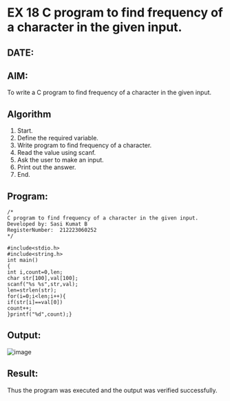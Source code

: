 # EX 18 C program to find frequency of a character in the given input.
## DATE:
## AIM:
To write a C program to find frequency of a character in the given input.

## Algorithm
1. Start. 
2. Define the required variable. 
3. Write program to find frequency of a character. 
4. Read the value using scanf. 
5. Ask the user to make an input. 
6. Print out the answer. 
7. End.

## Program:
```
/*
C program to find frequency of a character in the given input.
Developed by: Sasi Kumat B
RegisterNumber:  212223060252
*/

#include<stdio.h> 
#include<string.h> 
int main() 
{ 
int i,count=0,len; 
char str[100],val[100];  
scanf("%s %s",str,val);  
len=strlen(str);  
for(i=0;i<len;i++){ 
if(str[i]==val[0])  
count++; 
}printf("%d",count);} 
```

## Output:

![image](https://github.com/user-attachments/assets/03b1784a-0c6a-4b21-bc9b-cb2d3e311bbf)


## Result:
Thus the program was executed and the output was verified successfully.
